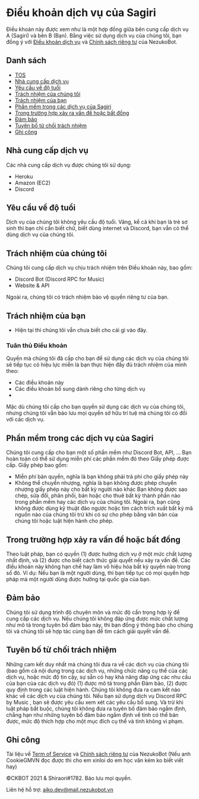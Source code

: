 # Điều khoản dịch vụ của Sagiri
Điều khoản này được xem như là một hợp đồng giữa bên cung cấp dịch vụ A (Sagiri) và bên B (Bạn). Bằng việc sử dụng dịch vụ của chúng tôi, bạn đồng ý với [Điều khoản dịch vụ](https://github.com/NezukoBotTeam/nezukobot-faqs/blob/main/TOS.md) và [Chính sách riêng tư](https://github.com/NezukoBotTeam/nezukobot-faqs/blob/main/PRIVACY-POLICY.md) của NezukoBot.
## Danh sách
- [TOS](#)
- [Nhà cung cấp dịch vụ](#nhà-cung-cấp-dịch-vụ)
- [Yêu cầu về độ tuổi](#yêu-cầu-về-độ-tuổi)
- [Trách nhiệm của chúng tôi](#trách-nhiệm-của-chúng-tôi)
- [Trách nhiệm của bạn](#trách-nhiệm-của-bạn)
- [Phần mềm trong các dịch vụ của Sagiri](#phần-mềm-trong-các-dịch-vụ-của-sagiri)
- [Trong trường hợp xảy ra vấn đề hoặc bất đồng](#trong-trường-hợp-xảy-ra-vấn-đề-hoặc-bất-đồng)
- [Đảm bảo](#đảm-bảo)
- [Tuyên bố từ chối trách nhiệm](#tuyên-bố-từ-chối-trách-nhiệm)
- [Ghi công](#ghi-công)
## Nhà cung cấp dịch vụ
Các nhà cung cấp dịch vụ được chúng tôi sử dụng:
- Heroku
- Amazon (EC2)
- Discord
## Yêu cầu về độ tuổi
Dịch vụ của chúng tôi không yêu cầu độ tuổi. Vâng, kể cả khi bạn là trẻ sơ sinh thì bạn chỉ cần biết chữ, biết dùng internet và Discord, bạn vẫn có thể dùng dịch vụ của chúng tôi.
## Trách nhiệm của chúng tôi
Chúng tôi cung cấp dịch vụ chịu trách nhiệm trên Điều khoản này, bao gồm:
- Discord Bot (Discord RPC for Music)
- Website & API

Ngoài ra, chúng tôi có trách nhiệm bảo vệ quyền riêng tư của bạn.
## Trách nhiệm của bạn
- Hiện tại thì chúng tôi vẫn chưa biết cho cái gì vào đây.
### Tuân thủ Điều khoản
Quyền mà chúng tôi đã cấp cho bạn để sử dụng các dịch vụ của chúng tôi sẽ tiếp tục có hiệu lực miễn là bạn thực hiện đầy đủ trách nhiệm của mình theo:
- Các điều khoản này
- Các điều khoản bổ sung dành riêng cho từng dịch vụ
- 
Mặc dù chúng tôi cấp cho bạn quyền sử dụng các dịch vụ của chúng tôi, nhưng chúng tôi vẫn bảo lưu mọi quyền sở hữu trí tuệ mà chúng tôi có đối với các dịch vụ.
## Phần mềm trong các dịch vụ của Sagiri
Chúng tôi cung cấp cho bạn một số phần mềm như Discord Bot, API, ... Bạn hoàn toàn có thể sử dụng miễn phí các phần mềm đó theo Giấy phép được cấp. Giấy phép bao gồm:
- Miễn phí bản quyền, nghĩa là bạn không phải trả phí cho giấy phép này
- Không thể chuyển nhượng, nghĩa là bạn không được phép chuyển nhượng giấy phép này cho bất kỳ người nào khác
Bạn không được sao chép, sửa đổi, phân phối, bán hoặc cho thuê bất kỳ thành phần nào trong phần mềm hay các dịch vụ của chúng tôi. Ngoài ra, bạn cũng không được dùng kỹ thuật đảo ngược hoặc tìm cách trích xuất bất kỳ mã nguồn nào của chúng tôi trừ khi có sự cho phép bằng văn bản của chúng tôi hoặc luật hiện hành cho phép.
## Trong trường hợp xảy ra vấn đề hoặc bất đồng
Theo luật pháp, bạn có quyền (1) được hưởng dịch vụ ở một mức chất lượng nhất định, và (2) được cho biết cách thức giải quyết nếu xảy ra vấn đề. Các điều khoản này không hạn chế hay làm vô hiệu hóa bất kỳ quyền nào trong số đó. Ví dụ: Nếu bạn là một người dùng, thì bạn tiếp tục có mọi quyền hợp pháp mà một người dùng được hưởng tại quốc gia của bạn.
## Đảm bảo
Chúng tôi sử dụng trình độ chuyên môn và mức độ cẩn trọng hợp lý để cung cấp các dịch vụ. Nếu chúng tôi không đáp ứng được mức chất lượng như mô tả trong tuyên bố đảm bảo này, thì bạn đồng ý thông báo cho chúng tôi và chúng tôi sẽ hợp tác cùng bạn để tìm cách giải quyết vấn đề.
## Tuyên bố từ chối trách nhiệm
Những cam kết duy nhất mà chúng tôi đưa ra về các dịch vụ của chúng tôi (bao gồm cả nội dung trong các dịch vụ, những chức năng cụ thể của các dịch vụ, hoặc mức độ tin cậy, sự sẵn có hay khả năng đáp ứng các nhu cầu của bạn của các dịch vụ đó) (1) được mô tả trong phần Đảm bảo, (2) được quy định trong các luật hiện hành. Chúng tôi không đưa ra cam kết nào khác về các dịch vụ của chúng tôi.
Nếu bạn sử dụng dịch vụ Discord RPC by Music , bạn sẽ được yêu cầu xem xét các yêu cầu bổ sung.
Và trừ khi luật pháp bắt buộc, chúng tôi không đưa ra tuyên bố đảm bảo ngầm định, chẳng hạn như những tuyên bố đảm bảo ngầm định về tính có thể bán được, mức độ thích hợp cho một mục đích cụ thể và tính không vi phạm.

## Ghi công
Tài liệu về [Term of Service](https://github.com/NezukoBotTeam/nezukobot-faqs/blob/main/TOS.md) và [Chính sách riêng tư](https://github.com/NezukoBotTeam/nezukobot-faqs/blob/main/PRIVACY-POLICY.md) của NezukoBot (Nếu anh CookieGMVN đọc được thì cho em xinloi do em học văn kém ko biết viết hay)
<p>&copy;CKBOT 2021 & Shiraori#1782. Bảo lưu mọi quyền.</p>

Liên hệ hỗ trợ: aiko.dev@mail.nezukobot.vn
